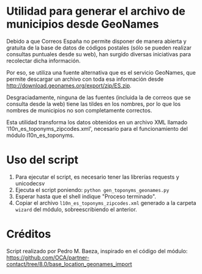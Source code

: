 Utilidad para generar el archivo de municipios desde GeoNames
=============================================================

Debido a que Correos España no permite disponer de manera abierta y gratuita 
de la base de datos de códigos postales (sólo se pueden realizar consultas 
puntuales desde su web), han surgido diversas iniciativas para recolectar 
dicha información. 

Por eso, se utiliza una fuente alternativa que es el servicio GeoNames, que 
permite descargar un archivo con toda esa información desde
http://download.geonames.org/export/zip/ES.zip.

Desgraciadamente, ninguna de las fuentes (incluida la de correos que se 
consulta desde la web) tiene las tildes en los nombres, por lo que los nombres 
de municipios no son completamente correctos.

Esta utilidad transforma los datos obtenidos en un archivo XML llamado
'l10n_es_toponyms_zipcodes.xml', necesario para el funcionamiento del módulo 
l10n_es_toponyms.

Uso del script
==============

1. Para ejecutar el script, es necesario tener las librerías requests
   y unicodecsv
2. Ejecuta el script poniendo: `python gen_toponyms_geonames.py`
3. Esperar hasta que el shell indique "Proceso terminado".
4. Copiar el archivo `l10n_es_toponyms_zipcodes.xml` generado a la carpeta 
   `wizard` del módulo, sobreescribiendo el anterior.

Créditos
========
Script realizado por Pedro M. Baeza, inspirado en el código del módulo:
https://github.com/OCA/partner-contact/tree/8.0/base_location_geonames_import
